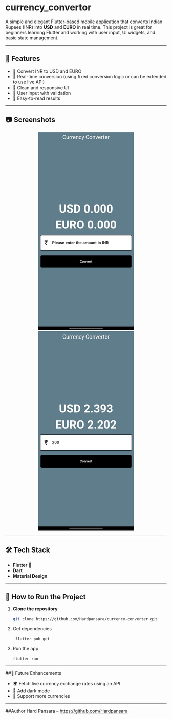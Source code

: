 # currency_convertor

A simple and elegant Flutter-based mobile application that converts Indian Rupees (INR) into **USD** and **EURO** in real time. This project is great for beginners learning Flutter and working with user input, UI widgets, and basic state management.

---

## 🚀 Features

- 💸 Convert INR to USD and EURO
- 🎯 Real-time conversion (using fixed conversion logic or can be extended to use live API)
- 📱 Clean and responsive UI
- 🧮 User input with validation
- 🧊 Easy-to-read results

---

## 📷 Screenshots

<div align="center">

<img src="images/image-1.jpeg" alt="Home" width="300"/>
<img src="images/image-2.jpeg" alt="Home" width="300"/>


</div>



---

## 🛠️ Tech Stack

- **Flutter** 💙
- **Dart**
- **Material Design**

---

## 🧾 How to Run the Project

1. **Clone the repository**
   ```bash
   git clone https://github.com/Hardpansara/currency-converter.git
   ```

2. Get dependencies
   ```bash
    flutter pub get

   ```
3. Run the app
   ```bash
   flutter run
   ```

---

##🧠 Future Enhancements
- 🌍 Fetch live currency exchange rates using an API.
- 🌙 Add dark mode
- 📱 Support more currencies

---
##Author
Hard Pansara – https://github.com/Hardpansara
